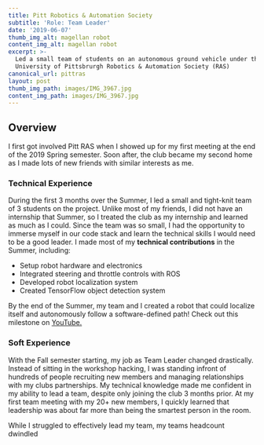 ```yaml
---
title: Pitt Robotics & Automation Society
subtitle: 'Role: Team Leader'
date: '2019-06-07'
thumb_img_alt: magellan robot
content_img_alt: magellan robot
excerpt: >-
  Led a small team of students on an autonomous ground vehicle under the
  University of Pittsbrurgh Robotics & Automation Society (RAS)
canonical_url: pittras
layout: post
thumb_img_path: images/IMG_3967.jpg
content_img_path: images/IMG_3967.jpg
---
```

## Overview

I first got involved Pitt RAS when I showed up for my first meeting at the end of the 2019 Spring semester. Soon after, the club became my second home as I made lots of new friends with similar interests as me.

### Technical Experience

During the first 3 months over the Summer, I led a small and tight-knit team of 3 students on the project. Unlike most of my friends, I did not have an internship that Summer, so I treated the club as my internship and learned as much as I could. Since the team was so small, I had the opportunity to immerse myself in our code stack and learn the technical skills I would need to be a good leader. I made most of my **technical contributions** in the Summer, including:

*   Setup robot hardware and electronics
*   Integrated steering and throttle controls with ROS
*   Developed robot localization system
*   Created TensorFlow object detection system

By the end of the Summer, my team and I created a robot that could localize itself and autonomously follow a software-defined path! Check out this milestone on [YouTube.](https://www.youtube.com/watch?v=kj7x4HNcMWw)

### Soft Experience

With the Fall semester starting, my job as Team Leader changed drastically. Instead of sitting in the workshop hacking, I was standing infront of hundreds of people recruiting new members and managing relationships with my clubs partnerships. My technical knowledge made me confident in my ability to lead a team, despite only joining the club 3 months prior. At my first team meeting with my 20+ new members, I quickly learned that leadership was about far more than being the smartest person in the room.

While I struggled to effectively lead my team, my teams headcount dwindled
